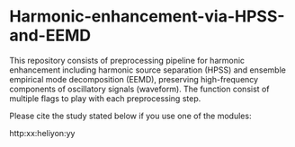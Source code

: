 # Harmonic-enhancement-via-HPSS-and-EEMD

This repository consists of preprocessing pipeline for harmonic enhancement including harmonic source separation (HPSS) and ensemble empirical mode decomposition (EEMD), preserving high-frequency components of oscillatory signals (waveform). The function consist of multiple flags to play with each preprocessing step.

Please cite the study stated below if you use one of the modules:

http:xx:heliyon:yy

